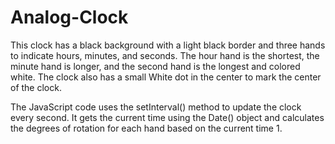 # Analog-Clock
This clock has a black background with a light black border and three hands to indicate hours, minutes, and seconds.
The hour hand is the shortest, the minute hand is longer, and the second hand is the longest and colored white.
The clock also has a small White dot in the center to mark the center of the clock.

The JavaScript code uses the setInterval() method to update the clock every second.
It gets the current time using the Date() object and calculates the degrees of rotation for each hand based on the current time 1.
